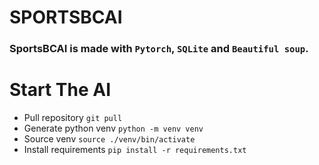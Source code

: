 # SPORTSBCAI
### SportsBCAI is made with `Pytorch`, `SQLite` and `Beautiful soup`.
# Start The AI
- Pull repository `git pull`
- Generate python venv `python -m venv venv`
- Source venv `source ./venv/bin/activate`
- Install requirements `pip install -r requirements.txt`
